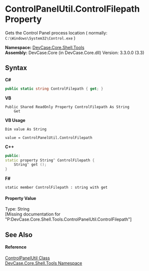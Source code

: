 # ControlPanelUtil.ControlFilepath Property 
 

Gets the Control Panel process location ( normally: `C:\Windows\System32\Control.exe` )

**Namespace:**&nbsp;<a href="N_DevCase_Core_Shell_Tools">DevCase.Core.Shell.Tools</a><br />**Assembly:**&nbsp;DevCase.Core (in DevCase.Core.dll) Version: 3.3.0.0 (3.3)

## Syntax

**C#**<br />
``` C#
public static string ControlFilepath { get; }
```

**VB**<br />
``` VB
Public Shared ReadOnly Property ControlFilepath As String
	Get
```

**VB Usage**<br />
``` VB Usage
Dim value As String

value = ControlPanelUtil.ControlFilepath

```

**C++**<br />
``` C++
public:
static property String^ ControlFilepath {
	String^ get ();
}
```

**F#**<br />
``` F#
static member ControlFilepath : string with get

```


#### Property Value
Type: String<br />\[Missing <value> documentation for "P:DevCase.Core.Shell.Tools.ControlPanelUtil.ControlFilepath"\]

## See Also


#### Reference
<a href="T_DevCase_Core_Shell_Tools_ControlPanelUtil">ControlPanelUtil Class</a><br /><a href="N_DevCase_Core_Shell_Tools">DevCase.Core.Shell.Tools Namespace</a><br />